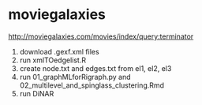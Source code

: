 # moviegalaxies
http://moviegalaxies.com/movies/index/query:terminator

1. download .gexf.xml files
2. run xmlTOedgelist.R
3. create node.txt and edges.txt from el1, el2, el3
4. run 01_graphMLforRigraph.py and 02_multilevel_and_spinglass_clustering.Rmd
5. run DiNAR
